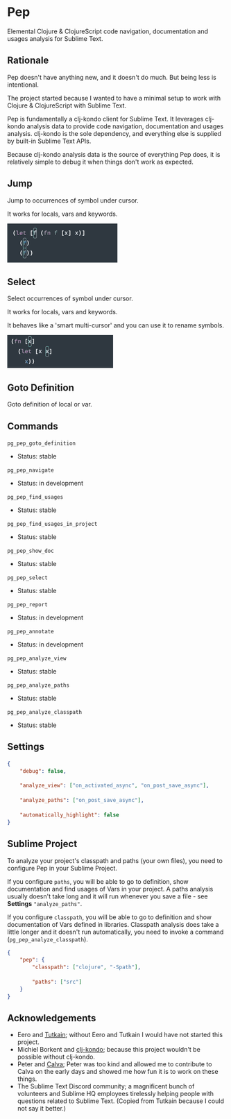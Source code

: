 # Pep

Elemental Clojure & ClojureScript code navigation, documentation and usages analysis for Sublime Text.

## Rationale

Pep doesn't have anything new, and it doesn't do much. But being less is intentional.

The project started because I wanted to have a minimal setup to work with Clojure & ClojureScript with Sublime Text.

Pep is fundamentally a clj-kondo client for Sublime Text. It leverages clj-kondo analysis data to provide code navigation, documentation and usages analysis. clj-kondo is the sole dependency, and everything else is supplied by built-in Sublime Text APIs.

Because clj-kondo analysis data is the source of everything Pep does, it is relatively simple to debug it when things don't work as expected.

## Jump

Jump to occurrences of symbol under cursor. 

It works for locals, vars and keywords.

![Pep Jump](docs/Jump.gif)

## Select

Select occurrences of symbol under cursor. 

It works for locals, vars and keywords.

It behaves like a 'smart multi-cursor' and you can use it to rename symbols.

![Pep Jump](docs/Select.gif)

## Goto Definition

Goto definition of local or var.

## Commands

`pg_pep_goto_definition`
- Status: stable

`pg_pep_navigate`
- Status: in development

`pg_pep_find_usages`
- Status: stable

`pg_pep_find_usages_in_project`
- Status: stable

`pg_pep_show_doc`
- Status: stable

`pg_pep_select`
- Status: stable

`pg_pep_report`
- Status: in development

`pg_pep_annotate`
- Status: in development

`pg_pep_analyze_view`
- Status: stable

`pg_pep_analyze_paths`
- Status: stable

`pg_pep_analyze_classpath`
- Status: stable

## Settings

```json
{
    "debug": false,

    "analyze_view": ["on_activated_async", "on_post_save_async"],

    "analyze_paths": ["on_post_save_async"],

    "automatically_highlight": false
}
```

## Sublime Project

To analyze your project's classpath and paths (your own files), you need to configure Pep in your Sublime Project.

If you configure `paths`, you will be able to go to definition, show documentation and find usages of Vars in your project.
A paths analysis usually doesn't take long and it will run whenever you save a file - see **Settings** `"analyze_paths"`.

If you configure `classpath`, you will be able to go to definition and show documentation of Vars defined in libraries.
Classpath analysis does take a little longer and it doesn't run automatically, you need to invoke a command (`pg_pep_analyze_classpath`).

```json
{
    "pep": {
        "classpath": ["clojure", "-Spath"],
        
        "paths": ["src"]
    }
}
```


## Acknowledgements

- Eero and [Tutkain](https://github.com/eerohele/Tutkain); without Eero and Tutkain I would have not started this project.
- Michiel Borkent and [clj-kondo](https://github.com/clj-kondo/clj-kondo); because this project wouldn't be possible without clj-kondo.
- Peter and [Calva](https://calva.io/); Peter was too kind and allowed me to contribute to Calva on the early days and showed me how fun it is to work on these things.
- The Sublime Text Discord community; a magnificent bunch of volunteers and Sublime HQ employees tirelessly helping people with questions related to Sublime Text. (Copied from Tutkain because I could not say it better.)
